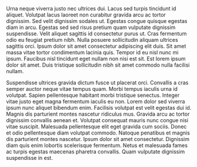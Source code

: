 Urna neque viverra justo nec ultrices dui. Lacus sed turpis tincidunt id aliquet. Volutpat lacus laoreet non curabitur
gravida arcu ac tortor dignissim. Sed velit dignissim sodales ut. Egestas congue quisque egestas diam in arcu. Egestas
sed sed risus pretium quam vulputate dignissim suspendisse. Velit aliquet sagittis id consectetur purus ut. Cras
fermentum odio eu feugiat pretium nibh. Nulla posuere sollicitudin aliquam ultrices sagittis orci. Ipsum dolor sit amet
consectetur adipiscing elit duis. Sit amet massa vitae tortor condimentum lacinia quis. Tempor id eu nisl nunc mi ipsum.
Faucibus nisl tincidunt eget nullam non nisi est sit. Est lorem ipsum dolor sit amet. Duis tristique sollicitudin nibh
sit amet commodo nulla facilisi nullam.

Suspendisse ultrices gravida dictum fusce ut placerat orci. Convallis a cras semper auctor neque vitae tempus quam.
Morbi tempus iaculis urna id volutpat. Sapien pellentesque habitant morbi tristique senectus. Integer vitae justo eget
magna fermentum iaculis eu non. Lorem dolor sed viverra ipsum nunc aliquet bibendum enim. Facilisis volutpat est velit
egestas dui id. Magnis dis parturient montes nascetur ridiculus mus. Gravida arcu ac tortor dignissim convallis aenean
et. Volutpat consequat mauris nunc congue nisi vitae suscipit. Malesuada pellentesque elit eget gravida cum sociis.
Donec et odio pellentesque diam volutpat commodo. Natoque penatibus et magnis dis parturient montes nascetur. Ipsum
dolor sit amet consectetur. Dignissim diam quis enim lobortis scelerisque fermentum. Netus et malesuada fames ac turpis
egestas maecenas pharetra convallis. Quam vulputate dignissim suspendisse in est.